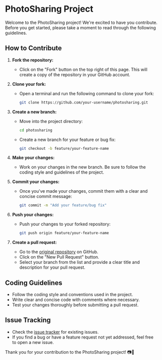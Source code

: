# PhotoSharing Project

Welcome to the PhotoSharing project! We're excited to have you contribute. Before you get started, please take a moment to read through the following guidelines.

## How to Contribute

1. **Fork the repository:**
   - Click on the "Fork" button on the top right of this page. This will create a copy of the repository in your GitHub account.

2. **Clone your fork:**
   - Open a terminal and run the following command to clone your fork:
     ```bash
     git clone https://github.com/your-username/photosharing.git
     ```

3. **Create a new branch:**
   - Move into the project directory:
     ```bash
     cd photosharing
     ```
   - Create a new branch for your feature or bug fix:
     ```bash
     git checkout -b feature/your-feature-name
     ```

4. **Make your changes:**
   - Work on your changes in the new branch. Be sure to follow the coding style and guidelines of the project.

5. **Commit your changes:**
   - Once you've made your changes, commit them with a clear and concise commit message:
     ```bash
     git commit -m "Add your feature/bug fix"
     ```

6. **Push your changes:**
   - Push your changes to your forked repository:
     ```bash
     git push origin feature/your-feature-name
     ```

7. **Create a pull request:**
   - Go to the [original repository](https://github.com/original-owner/photosharing) on GitHub.
   - Click on the "New Pull Request" button.
   - Select your branch from the list and provide a clear title and description for your pull request.

## Coding Guidelines

- Follow the coding style and conventions used in the project.
- Write clear and concise code with comments where necessary.
- Test your changes thoroughly before submitting a pull request.

## Issue Tracking

- Check the [issue tracker](https://github.com/original-owner/photosharing/issues) for existing issues.
- If you find a bug or have a feature request not yet addressed, feel free to open a new issue.

Thank you for your contribution to the PhotoSharing project! 📷🚀
